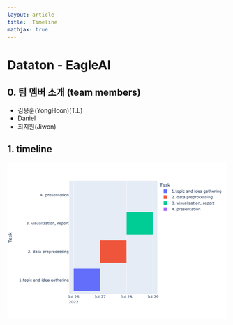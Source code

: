 ```yaml
---
layout: article
title:  Timeline
mathjax: true
---
```


# Dataton - EagleAI  
  
## 0. 팀 멤버 소개 (team members)  
* 김용훈(YongHoon)(T.L)
* Daniel
* 최지원(Jiwon)
  
## 1. timeline
![gannt](https://github.com/danielsun888/danielsun888.github.io/raw/main/pictures/gannt.png "timeline picture")

